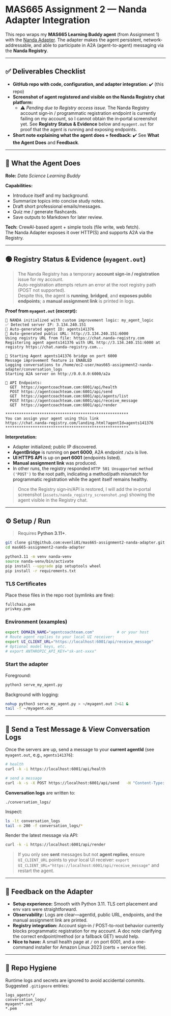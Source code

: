 # MAS665 Assignment 2 — Nanda Adapter Integration

This repo wraps my **MAS665 Learning Buddy agent** (from Assignment 1) with the [Nanda Adapter](https://github.com/projnanda/adapter).
The adapter makes the agent persistent, network-addressable, and able to participate in A2A (agent-to-agent) messaging via the **Nanda Registry**.

---

## ✅ Deliverables Checklist

- **GitHub repo with code, configuration, and adapter integration:** ✔️ (this repo)
- **Screenshot of agent registered and visible on the Nanda Registry chat platform:**  
  - ⚠️ *Pending due to Registry access issue.* The Nanda Registry account sign‑in / programmatic registration endpoint is currently failing on my account, so I cannot obtain the in‑portal screenshot yet. See **Registry Status & Evidence** below and `myagent.out` for proof that the agent is running and exposing endpoints.
- **Short note explaining what the agent does + feedback:** ✔️ See **What the Agent Does** and **Feedback**.

---

## 📖 What the Agent Does

**Role:** *Data Science Learning Buddy*

**Capabilities:**
- Introduce itself and my background.
- Summarize topics into concise study notes.
- Draft short professional emails/messages.
- Quiz me / generate flashcards.
- Save outputs to Markdown for later review.

**Tech:** CrewAI-based agent + simple tools (file write, web fetch).  
The Nanda Adapter exposes it over HTTP(S) and supports A2A via the Registry.

---

## 🟢 Registry Status & Evidence (`myagent.out`)

> The Nanda Registry has a temporary **account sign‑in / registration** issue for my account.  
> Auto-registration attempts return an error at the root registry path (POST not supported).  
> Despite this, the agent is **running**, **bridged**, and **exposes public endpoints**; a **manual assignment link** is printed in logs.

**Proof from `myagent.out` (excerpt):**
```
🤖 NANDA initialized with custom improvement logic: my_agent_logic
✅ Detected server IP: 3.134.240.151
🤖 Auto-generated agent ID: agents141376
🔗 Auto-generated public URL: http://3.134.240.151:6000
Using registry URL from file: https://chat.nanda-registry.com
Registering agent agents141376 with URL http://3.134.240.151:6000 at registry https://chat.nanda-registry.com...

🚀 Starting Agent agents141376 bridge on port 6000
Message improvement feature is ENABLED
Logging conversations to /home/ec2-user/mas665-assignment2-nanda-adapter/conversation_logs
Starting A2A server on http://0.0.0.0:6000/a2a

📡 API Endpoints:
  GET  https://agentcoachteam.com:6001/api/health
  POST https://agentcoachteam.com:6001/api/send
  GET  https://agentcoachteam.com:6001/api/agents/list
  POST https://agentcoachteam.com:6001/api/receive_message
  GET  https://agentcoachteam.com:6001/api/render

******************************************************
You can assign your agent using this link
https://chat.nanda-registry.com/landing.html?agentId=agents141376
******************************************************
```

**Interpretation:**
- Adapter initialized; public IP discovered.
- **AgentBridge** is running on **port 6000**, A2A endpoint `/a2a` is live.
- **UI HTTPS API** is up on **port 6001** (endpoints listed).
- **Manual assignment link** was produced.
- In other runs, the registry responded `HTTP 501 Unsupported method ('POST')` to the root path, indicating a method/path mismatch for programmatic registration while the agent itself remains healthy.

> Once the Registry sign‑in/API is restored, I will add the in‑portal screenshot (`assets/nanda_registry_screenshot.png`) showing the agent visible in the Registry chat.

---

## ⚙️ Setup / Run

> Requires **Python 3.11+**.

```bash
git clone git@github.com:evenli01/mas665-assignment2-nanda-adapter.git
cd mas665-assignment2-nanda-adapter

python3.11 -m venv nanda-venv
source nanda-venv/bin/activate
pip install --upgrade pip setuptools wheel
pip install -r requirements.txt
```

### TLS Certificates
Place these files in the repo root (symlinks are fine):
```
fullchain.pem
privkey.pem
```

### Environment (examples)
```bash
export DOMAIN_NAME="agentcoachteam.com"          # or your host
# Route agent replies to your local UI receiver:
export UI_CLIENT_URL="https://localhost:6001/api/receive_message"
# Optional model keys, etc.
# export ANTHROPIC_API_KEY="sk-ant-xxxx"
```

### Start the adapter
Foreground:
```bash
python3 serve_my_agent.py
```

Background with logging:
```bash
nohup python3 serve_my_agent.py > ~/myagent.out 2>&1 &
tail -f ~/myagent.out
```

---

## 💬 Send a Test Message & View Conversation Logs

Once the servers are up, send a message to your **current agentId** (see `myagent.out`, e.g., `agents141376`):

```bash
# health
curl -k -i https://localhost:6001/api/health

# send a message
curl -k -s -X POST https://localhost:6001/api/send   -H "Content-Type: application/json"   -d '{"agentId":"agents141376","message":"Hello! Please confirm you received this test message."}'
```

**Conversation logs** are written to:
```
./conversation_logs/
```

Inspect:
```bash
ls -lt conversation_logs
tail -n 200 -f conversation_logs/*
```

Render the latest message via API:
```bash
curl -k -i https://localhost:6001/api/render
```

> If you only see **sent** messages but not **agent replies**, ensure `UI_CLIENT_URL` points to your local UI receiver:
> `export UI_CLIENT_URL="https://localhost:6001/api/receive_message"` and restart the agent.

---

## 📝 Feedback on the Adapter

- **Setup experience:** Smooth with Python 3.11. TLS cert placement and env vars were straightforward.
- **Observability:** Logs are clear—agentId, public URL, endpoints, and the manual assignment link are printed.
- **Registry integration:** Account sign‑in / POST-to-root behavior currently blocks programmatic registration for my account. A doc note clarifying the correct endpoint/method (or a fallback GET) would help.
- **Nice to have:** A small health page at `/` on port 6001, and a one-command installer for Amazon Linux 2023 (certs + service file).

---

## 🧹 Repo Hygiene

Runtime logs and secrets are ignored to avoid accidental commits. Suggested `.gitignore` entries:
```
logs_agents*/
conversation_logs/
myagent*.out
*.pem
```
